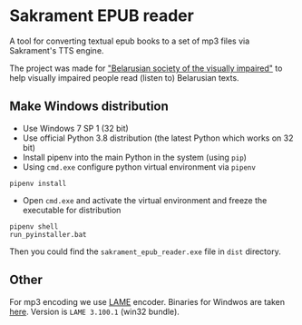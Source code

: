 # Sakrament EPUB reader

A tool for converting textual epub books to a set of mp3 files via Sakrament's TTS engine.

The project was made for ["Belarusian society of the visually impaired"](https://beltiz.by/) to help visually impaired people read (listen to) Belarusian texts.

## Make Windows distribution

* Use Windows 7 SP 1 (32 bit)
* Use official Python 3.8 distribution (the latest Python which works on 32 bit)
* Install pipenv into the main Python in the system (using `pip`)
* Using `cmd.exe` configure python virtual environment via `pipenv` 
```shell
pipenv install
```
* Open `cmd.exe` and activate the virtual environment and freeze the executable for distribution
```shell
pipenv shell
run_pyinstaller.bat
```

Then you could find the `sakrament_epub_reader.exe` file in `dist` directory.

## Other

For mp3 encoding we use [LAME](https://lame.sourceforge.io/) encoder. 
Binaries for Windwos are taken [here](https://www.rarewares.org/mp3-lame-bundle.php#lame-current-sbd).
Version is `LAME 3.100.1` (win32 bundle).
